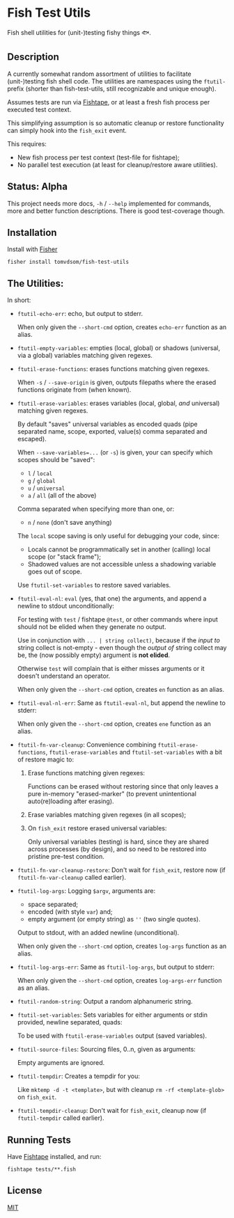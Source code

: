 # Fish Test Utils

Fish shell utilities for (unit-)testing fishy things 🐟️.

## Description

A currently somewhat random assortment of utilities to facilitate (unit-)testing fish shell code.  The utilities are namespaces using the `ftutil-` prefix (shorter than fish-test-utils, still recognizable and unique enough).

Assumes tests are run via [Fishtape](https://github.com/jorgebucaran/fishtape), or at least a fresh fish process per executed test context.

This simplifying assumption is so automatic cleanup or restore functionality can simply hook into the `fish_exit` event.

This requires:

- New fish process per test context (test-file for fishtape);
- No parallel test execution (at least for cleanup/restore aware utilities).

## Status: Alpha

This project needs more docs, `-h` / `--help` implemented for commands, more and better function descriptions.  There is good test-coverage though.

## Installation

Install with [Fisher](https://github.com/jorgebucaran/fisher)

    fisher install tomvdsom/fish-test-utils

## The Utilities:

In short:

- `ftutil-echo-err`: echo, but output to stderr.

    When only given the `--short-cmd` option, creates `echo-err` function as an alias.

- `ftutil-empty-variables`: empties (local, global) or shadows (universal, via a global) variables matching given regexes.
- `ftutil-erase-functions`: erases functions matching given regexes.

    When `-s` / `--save-origin` is given, outputs filepaths where the erased functions originate from (when known).

- `ftutil-erase-variables`: erases variables (local, global, _and_ universal) matching given regexes.

    By default "saves" universal variables as encoded quads (pipe separated name, scope, exported, value(s) comma separated and escaped).

    When `--save-variables=...` (or `-s`) is given, your can specify which scopes should be "saved":

    - `l` / `local`
    - `g` / `global`
    - `u` / `universal`
    - `a` / `all` (all of the above)

    Comma separated when specifying more than one, or:

    - `n` / `none` (don't save anything)

    The `local` scope saving is only useful for debugging your code, since:

    - Locals cannot be programmatically set in another (calling) local scope (or "stack frame");
    - Shadowed values are not accessible unless a shadowing variable goes out of scope.

    Use `ftutil-set-variables` to restore saved variables.

- `ftutil-eval-nl`: `eval` (yes, that one) the arguments, and append a newline to stdout unconditionally:

    For testing with `test` / fishtape `@test`, or other commands where input should not be elided when they generate no output.

    Use in conjunction with `... | string collect)`, because if the _input to_ string collect is not-empty - even though the _output of_ string collect may be, the (now possibly empty) argument is **not elided**.

    Otherwise `test` will complain that is either misses arguments or it doesn't understand an operator.

    When only given the `--short-cmd` option, creates `en` function as an alias.

- `ftutil-eval-nl-err`: Same as `ftutil-eval-nl`, but append the newline to stderr:

    When only given the `--short-cmd` option, creates `ene` function as an alias.

- `ftutil-fn-var-cleanup`: Convenience combining `ftutil-erase-functions`, `ftutil-erase-variables` and `ftutil-set-variables` with a bit of restore magic to:

    1. Erase functions matching given regexes:

        Functions can be erased without restoring since that only leaves a pure in-memory "erased-marker" (to prevent unintentional auto(re)loading after erasing).

    2. Erase variables matching given regexes (in all scopes);
    3. On `fish_exit` restore erased universal variables:

       Only universal variables (testing) is hard, since they are shared across processes (by design), and so need to be restored into pristine pre-test condition.

- `ftutil-fn-var-cleanup-restore`: Don't wait for `fish_exit`, restore now (if `ftutil-fn-var-cleanup` called earlier).

- `ftutil-log-args`: Logging `$argv`, arguments are:

    - space separated;
    - encoded (with style `var`) and;
    - empty argument (or empty string) as `''` (two single quotes).

    Output to stdout, with an added newline (unconditional).

    When only given the `--short-cmd` option, creates `log-args` function as an alias.

- `ftutil-log-args-err`: Same as `ftutil-log-args`, but output to stderr:

    When only given the `--short-cmd` option, creates `log-args-err` function as an alias.

- `ftutil-random-string`: Output a random alphanumeric string.

- `ftutil-set-variables`: Sets variables for either arguments or stdin provided, newline separated, quads:

    To be used with `ftutil-erase-variables` output (saved variables).

- `ftutil-source-files`: Sourcing files, 0..n, given as arguments:

    Empty arguments are ignored.

- `ftutil-tempdir`: Creates a tempdir for you:

    Like `mktemp -d -t <template>`, but with cleanup `rm -rf <template-glob>` on `fish_exit`.

- `ftutil-tempdir-cleanup`: Don't wait for `fish_exit`, cleanup now (if `ftutil-tempdir` called earlier).

## Running Tests

Have [Fishtape](https://github.com/jorgebucaran/fishtape) installed, and run:

    fishtape tests/**.fish

## License

[MIT](LICENSE)
